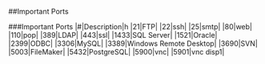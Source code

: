 
##Important Ports

###Important Ports
|#|Description|h
|21|FTP|
|22|ssh|
|25|smtp|
|80|web|
|110|pop|
|389|LDAP|
|443|ssl|
|1433|SQL Server|
|1521|Oracle|
|2399|ODBC|
|3306|MySQL|
|3389|Windows Remote Desktop|
|3690|SVN|
|5003|FileMaker|
|5432|PostgreSQL|
|5900|vnc|
|5901|vnc disp1|






